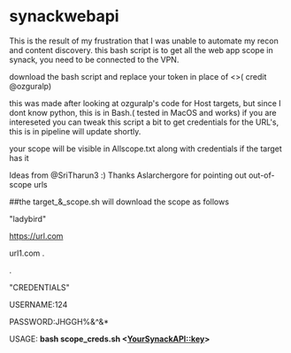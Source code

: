 # synackwebapi
This is the result of my frustration that I was unable to automate my recon and content discovery.
this bash script is to get all the web app scope in synack, you need to be connected to the VPN.

download the bash script and replace your token in place of <<token>>( credit @ozguralp)

this was made after looking at ozguralp's code for Host targets, but since I dont know python, this is in Bash.( tested in MacOS and works)
if you are intereseted you can tweak this script a bit to get credentials for the URL's, this is in pipeline will update shortly.


your scope will be visible in Allscope.txt along with credentials if the target has it

Ideas from @SriTharun3 :)
Thanks Aslarchergore for pointing out out-of-scope urls


##the target_&_scope.sh will download the scope as follows

"ladybird"
  
https://url.com

  url1.com
.
  
.
  
"CREDENTIALS"

USERNAME:124
  
PASSWORD:JHGGH%&^&*

USAGE:
**bash scope_creds.sh <<YourSynackAPI::key>>**
